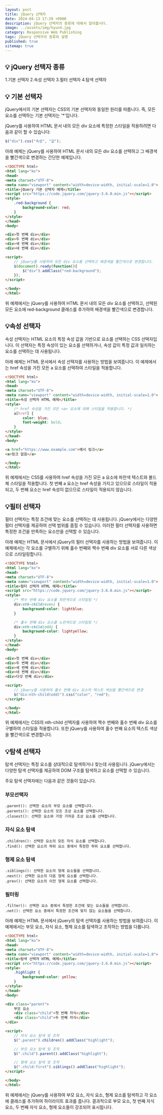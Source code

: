 ```yaml
---
layout: post
title: jQuery 선택자
date: 2024-04-13 17:29 +0900
description: jQuery 선택자의 종류에 대해서 알아봅시다.
image: ../assets/img/hyun4.jpg
category: Responsive Web Publishing
tags: jQuery 선택자의 종류와 설명
published: true
sitemap: true
---
```


## 💡 jQuery  선택자 종류

1.기본 선택자
2.속성 선택자
3.필터 선택자
4.탐색 선택자

## 💡 기본 선택자

jQuery에서의 기본 선택자는 CSS의 기본 선택자와 동일한 원리를 따릅니다. 즉, 모든 요소를 선택하는 기본 선택자는 '*'입니다.

 jQuery를 사용하여 HTML 문서 내의 모든 div 요소에 특정한 스타일을 적용하려면 다음과 같이 할 수 있습니다:

````javascript
$("div").css("속성", "값");
````

아래 예제는 jQuery를 사용하여 HTML 문서 내의 모든 div 요소를 선택하고 그 배경색을 빨간색으로 변경하는 간단한 예제입니다.
````html
<!DOCTYPE html>
<html lang="ko">
<head>
<meta charset="UTF-8">
<meta name="viewport" content="width=device-width, initial-scale=1.0">
<title>jQuery 기본 선택자 예제</title>
<script src="https://code.jquery.com/jquery-3.6.0.min.js"></script>
<style>
    .red-background {
        background-color: red;
    }
</style>
</head>
<body>

<div>첫 번째 div</div>
<div>두 번째 div</div>
<div>세 번째 div</div>
<div>네 번째 div</div>

<script>
    // jQuery를 사용하여 모든 div 요소를 선택하고 배경색을 빨간색으로 변경합니다.
    $(document).ready(function(){
        $("div").addClass("red-background");
    });
</script>

</body>
</html>
````
위 예제에서는 jQuery를 사용하여 HTML 문서 내의 모든 div 요소를 선택하고, 선택된 모든 요소에 red-background 클래스를 추가하여 배경색을 빨간색으로 변경합니다.

## 💡속성 선택자

속성 선택자는 HTML 요소의 특정 속성 값을 기반으로 요소를 선택하는 CSS 선택자입니다. 이 선택자는 특정 속성이 있는 요소를 선택하거나, 속성 값이 특정 값과 일치하는 요소를 선택하는 데 사용됩니다.

아래 예제는 HTML 문서에서 속성 선택자를 사용하는 방법을 보여줍니다. 이 예제에서는 href 속성을 가진 모든 a 요소를 선택하여 스타일을 적용합니다.
````html
<!DOCTYPE html>
<html lang="ko">
<head>
<meta charset="UTF-8">
<meta name="viewport" content="width=device-width, initial-scale=1.0">
<title>속성 선택자 HTML 예제</title>
<style>
    /* href 속성을 가진 모든 <a> 요소에 대해 스타일을 적용합니다. */
    a[href] {
        color: blue;
        font-weight: bold;
    }
</style>
</head>
<body>

<a href="https://www.example.com">예시 링크</a>
<a>링크 없음</a>

</body>
</html>
````
위 예제에서는 CSS를 사용하여 href 속성을 가진 모든 a 요소에 파란색 텍스트와 볼드체 스타일을 적용합니다. 첫 번째 a 요소는 href 속성을 가지고 있으므로 스타일이 적용되고, 두 번째 요소는 href 속성이 없으므로 스타일이 적용되지 않습니다.

## 💡필터 선택자

필터 선택자는 특정 조건에 맞는 요소를 선택하는 데 사용됩니다. jQuery에서는 다양한 필터 선택자를 제공하여 선택 범위를 좁힐 수 있습니다. 이러한 필터 선택자를 사용하면 특정한 조건을 만족하는 요소만을 선택할 수 있습니다.

아래 예제는 HTML 문서에서 jQuery의 필터 선택자를 사용하는 방법을 보여줍니다. 이 예제에서는 각 요소를 구별하기 위해 홀수 번째와 짝수 번째 div 요소를 서로 다른 색상으로 스타일링합니다.
````html
<!DOCTYPE html>
<html lang="ko">
<head>
<meta charset="UTF-8">
<meta name="viewport" content="width=device-width, initial-scale=1.0">
<title>필터 선택자 HTML 예제</title>
<script src="https://code.jquery.com/jquery-3.6.0.min.js"></script>
<style>
    /* 짝수 번째 div 요소를 파란색으로 스타일링 */
    div:nth-child(even) {
        background-color: lightblue;
    }

    /* 홀수 번째 div 요소를 노란색으로 스타일링 */
    div:nth-child(odd) {
        background-color: lightyellow;
    }
</style>
</head>
<body>

<div>첫 번째 div</div>
<div>두 번째 div</div>
<div>세 번째 div</div>
<div>네 번째 div</div>
<div>다섯 번째 div</div>

<script>
    // jQuery를 사용하여 홀수 번째 div 요소의 텍스트 색상을 빨간색으로 변경
    $("div:nth-child(odd)").css("color", "red");
</script>

</body>
</html>
````
위 예제에서는 CSS의 nth-child 선택자를 사용하여 짝수 번째와 홀수 번째 div 요소를 구별하여 스타일을 적용합니다. 또한 jQuery를 사용하여 홀수 번째 요소의 텍스트 색상을 빨간색으로 변경합니다.

## 💡탐색 선택자

탐색 선택자는 특정 요소를 상대적으로 탐색하거나 찾는데 사용됩니다. jQuery에서는 다양한 탐색 선택자를 제공하여 DOM 구조를 탐색하고 요소를 선택할 수 있습니다.

주요 탐색 선택자에는 다음과 같은 것들이 있습니다.

### 부모선택자
````
.parent(): 선택한 요소의 부모 요소를 선택합니다.
.parents(): 선택한 요소의 모든 조상 요소를 선택합니다.
.closest(): 선택한 요소와 가장 가까운 조상 요소를 선택합니다.
````
### 자식 요소 탐색
````
.children(): 선택한 요소의 모든 자식 요소를 선택합니다.
.find(): 선택한 요소의 하위 요소 중에서 특정한 하위 요소를 선택합니다.
````
### 형제 요소 탐색
````
.siblings(): 선택한 요소의 형제 요소들을 선택합니다.
.next(): 선택한 요소의 다음 형제 요소를 선택합니다.
.prev(): 선택한 요소의 이전 형제 요소를 선택합니다.
````
### 필터링
````
.filter(): 선택한 요소 중에서 특정한 조건에 맞는 요소들을 선택합니다.
.not(): 선택한 요소 중에서 특정한 조건에 맞지 않는 요소들을 선택합니다.
````

아래 예제는 HTML 문서에서 jQuery의 탐색 선택자를 사용하는 방법을 보여줍니다. 이 예제에서는 부모 요소, 자식 요소, 형제 요소를 탐색하고 조작하는 방법을 다룹니다.
````html
<!DOCTYPE html>
<html lang="ko">
<head>
<meta charset="UTF-8">
<meta name="viewport" content="width=device-width, initial-scale=1.0">
<title>탐색 선택자 HTML 예제</title>
<script src="https://code.jquery.com/jquery-3.6.0.min.js"></script>
<style>
    .highlight {
        background-color: yellow;
    }
</style>
</head>
<body>

<div class="parent">
    부모 요소
    <div class="child">첫 번째 자식</div>
    <div class="child">두 번째 자식</div>
</div>

<script>
    // 자식 요소 탐색 및 조작
    $(".parent").children().addClass("highlight");

    // 부모 요소 탐색 및 조작
    $(".child").parent().addClass("highlight");

    // 형제 요소 탐색 및 조작
    $(".child:first").siblings().addClass("highlight");
</script>

</body>
</html>
````
위 예제에서는 jQuery를 사용하여 부모 요소, 자식 요소, 형제 요소를 탐색하고 각 요소에 클래스를 추가하여 하이라이트 효과를 줍니다. 결과적으로 부모 요소, 첫 번째 자식 요소, 두 번째 자식 요소, 형제 요소들이 강조되어 표시됩니다.
